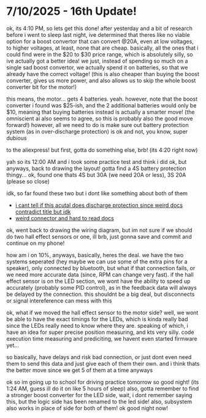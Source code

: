 # 7/10/2025 - 16th Update!

ok, its 4:10 PM, so lets get this done! after yesterday and a bit of research before i went to sleep last night, ive determined that theres like no viable option for a boost convertor that can convert @20A, even at low voltages, to higher voltages, at least, none that are cheap. basically, all the ones that i could find were in the $20 to $30 price range, which is absolutely silly, so ive actually got a better idea! we just, instead of spending so much on a single sad boost convertor, we actually spend it on batteries, so that we already have the correct voltage! (this is also cheaper than buying the boost converter, gives us more power, and also allows us to skip the whole boost converter bit for the motor!)

this means, the motor... gets 4 batteries. yeah. however, note that the boost converter i found was $25-ish, and the 2 additional batteries would only be $10, meaning that buying batteries instead is actually a smarter move! (the omniscient ai also seems to agree, so this is probably also the good move forward!) however, all we need to do is make sure out battery protection system (as in over-discharge protection) is ok and not, you know, super dubious

to the aliexpress! but first, gotta do something else, brb! (its 4:20 right now)

yah so its 12:00 AM and i took some practice test and think i did ok, but anyways, back to drawing the layout! gotta find a 4S battery protection thingy... ok, found one thats 4S but 30A (we need 20A or less), 3S 20A (please so close)

idk, so far found these two but i dont like something about both of them
- [i cant tell if this acutal does discharge protection since weird docs contradict title but idk](https://www.aliexpress.us/item/3256806852470291.html?spm=a2g0o.productlist.main.8.270e37b5TFYjci&algo_pvid=deb023e0-46fe-4aff-b650-c48ea758565d&algo_exp_id=deb023e0-46fe-4aff-b650-c48ea758565d-8&pdp_ext_f=%7B%22order%22%3A%223256%22%2C%22eval%22%3A%221%22%2C%22orig_sl_item_id%22%3A%221005007038785043%22%2C%22orig_item_id%22%3A%221005005356630077%22%7D&pdp_npi=4%40dis%21USD%212.22%211.11%21%21%2115.86%217.93%21%402101ead817522078481501637e4d8d%2112000039180604374%21sea%21US%216405565024%21ABX&curPageLogUid=uLIF7P0l0uhI&utparam-url=scene%3Asearch%7Cquery_from%3A)
- [weird connector and hard to read docs](https://www.aliexpress.us/item/3256808381922829.html?spm=a2g0o.productlist.main.3.3e9d2360vC5qEx&algo_pvid=3f3e1191-641f-4e39-9b19-ada63354c459&algo_exp_id=3f3e1191-641f-4e39-9b19-ada63354c459-2&pdp_ext_f=%7B%22order%22%3A%22236%22%2C%22eval%22%3A%221%22%7D&pdp_npi=4%40dis%21USD%212.89%212.51%21%21%2120.61%2117.93%21%402103247917522076636808908e5bdd%2112000045753788312%21sea%21US%216405565024%21ABX&curPageLogUid=8Qs8lZR9Nvbh&utparam-url=scene%3Asearch%7Cquery_from%3A)

ok, went back to drawing the wiring diagram, but im not sure if we should do two hall effect sensors or one, ill brb, just gonna save and commit and continue on my phone!

how am i on 10%, anyways, basically, heres the deal. we have the two systems seperated (hey maybe we can use some of the extra pins for a speaker), only connected by bluetooth, but what if that connection fails, or we need more accurate data (since, RPM can change very fast). if the hall effect sensor is on the LED section, we wont have the ability to speed up accurately (probably some PID control), as in the feedback data will always be delayed by the connection. this shouldnt be a big deal, but disconnects or signal intereference can mess with this

ok, what if we moved the hall effect sensor to the motor side? well, we wont be able to have the exact timings for the LEDs, which is kinda really bad since the LEDs really need to know where they are. speaking of which, i have an idea for super precise position measuring, and kts very silly. code execution time measuring and prediciting, we havent even started firmware yet...

so basically, have delays and risk bad connection, or just dont even need them to send this data and just give each of them their own. and i think thats the better move since we get 5 of them at a time anyways

ok so im going up to school for driving practice tomorrow so good night! (its 1:24 AM, guess ill do it on like 5 hours of sleep) also, gotta remember to find a stronger boost converter for the LED side, wait, i dont remember saying this, but the logic side has been renamed to the led side! also, subsystem also works in place of side for both of them! ok good night now!